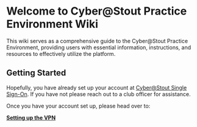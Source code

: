 # Welcome to Cyber@Stout Practice Environment Wiki

This wiki serves as a comprehensive guide to the Cyber@Stout Practice Environment, providing users with essential information, instructions, and resources to effectively utilize the platform.

## Getting Started

Hopefully, you have already set up your account at [Cyber@Stout Single Sign-On](https://sso.cyberstout.org). If you have not please reach out to a club officer for assistance.

Once you have your account set up, please head over to:

**[Setting up the VPN](getting-started/setup-vpn.md)**
